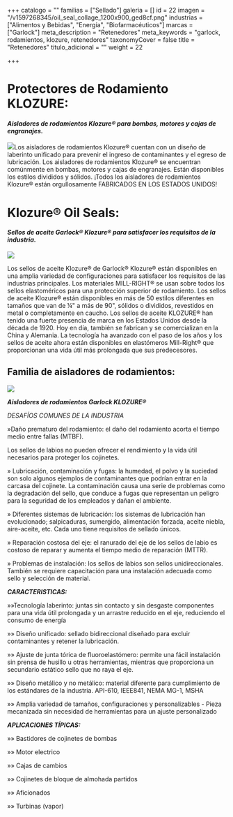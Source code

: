 +++
catalogo = ""
familias = ["Sellado"]
galeria = []
id = 22
imagen = "/v1597268345/oil_seal_collage_1200x900_ged8cf.png"
industrias = ["Alimentos y Bebidas", "Energía", "Biofarmacéuticos"]
marcas = ["Garlock"]
meta_description = "Retenedores"
meta_keywords = "garlock, rodamientos, klozure, retenedores"
taxonomyCover = false
title = "Retenedores"
titulo_adicional = ""
weight = 22

+++
# **Protectores de Rodamiento KLOZURE:**

#### **_Aisladores de rodamientos Klozure® para bombas, motores y cajas de engranajes._**

![](https://res.cloudinary.com/novatec/v1597268268/Bearing_Iso_Group4x3_j8rbt3.png)Los aisladores de rodamientos Klozure® cuentan con un diseño de laberinto unificado para prevenir el ingreso de contaminantes y el egreso de lubricación. Los aisladores de rodamientos Klozure® se encuentran comúnmente en bombas, motores y cajas de engranajes. Están disponibles los estilos divididos y sólidos. ¡Todos los aisladores de rodamientos Klozure® están orgullosamente FABRICADOS EN LOS ESTADOS UNIDOS!

# **Klozure® Oil Seals:**

#### **_Sellos de aceite Garlock® Klozure® para satisfacer los requisitos de la industria._**

![](https://res.cloudinary.com/novatec/v1597268345/oil_seal_collage_1200x900_ged8cf.png)

Los sellos de aceite Klozure® de Garlock® Klozure® están disponibles en una amplia variedad de configuraciones para satisfacer los requisitos de las industrias principales. Los materiales MILL-RIGHT® se usan sobre todos los sellos elastoméricos para una protección superior de rodamiento. Los sellos de aceite Klozure® están disponibles en más de 50 estilos diferentes en tamaños que van de ¼" a más de 90", sólidos o divididos, revestidos en metal o completamente en caucho. Los sellos de aceite KLOZURE® han tenido una fuerte presencia de marca en los Estados Unidos desde la década de 1920. Hoy en día, también se fabrican y se comercializan en la China y Alemania. La tecnología ha avanzado con el paso de los años y los sellos de aceite ahora están disponibles en elastómeros Mill-Right® que proporcionan una vida útil más prolongada que sus predecesores.

## **Familia de aisladores de rodamientos:**

![](https://res.cloudinary.com/novatec/v1597269006/heavydutyseals_1200x900_u79aam.png)

**_Aisladores de rodamientos Garlock KLOZURE®_**

_DESAFÍOS COMUNES DE LA INDUSTRIA_

»Daño prematuro del rodamiento: el daño del rodamiento acorta el tiempo medio entre fallas (MTBF).

Los sellos de labios no pueden ofrecer el rendimiento y la vida útil necesarios para proteger los cojinetes.

» Lubricación, contaminación y fugas: la humedad, el polvo y la suciedad son solo algunos ejemplos de contaminantes que podrían entrar en la carcasa del cojinete. La contaminación causa una serie de problemas como la degradación del sello, que conduce a fugas que representan un peligro para la seguridad de los empleados y dañan el ambiente.

» Diferentes sistemas de lubricación: los sistemas de lubricación han evolucionado; salpicaduras, sumergido, alimentación forzada, aceite niebla, aire-aceite, etc. Cada uno tiene requisitos de sellado únicos.

» Reparación costosa del eje: el ranurado del eje de los sellos de labio es costoso de reparar y aumenta el tiempo medio de reparación (MTTR).

» Problemas de instalación: los sellos de labios son sellos unidireccionales. También se requiere capacitación para una instalación adecuada como sello y selección de material.

**_CARACTERISTICAS:_**

»»Tecnología laberinto: juntas sin contacto y sin desgaste componentes para una vida útil prolongada y un arrastre reducido en el eje, reduciendo el consumo de energía

»» Diseño unificado: sellado bidireccional diseñado para excluir contaminantes y retener la lubricación.

»» Ajuste de junta tórica de fluoroelastómero: permite una fácil instalación sin prensa de husillo u otras herramientas, mientras que proporciona un secundario estático sello que no raya el eje.

»» Diseño metálico y no metálico: material diferente para cumplimiento de los estándares de la industria. API-610, IEEE841, NEMA MG-1, MSHA

»» Amplia variedad de tamaños, configuraciones y personalizables - Pieza mecanizada sin necesidad de herramientas para un ajuste personalizado

**_APLICACIONES TÍPICAS:_**

»» Bastidores de cojinetes de bombas

»» Motor electrico

»» Cajas de cambios

»» Cojinetes de bloque de almohada partidos

»» Aficionados

»» Turbinas (vapor)